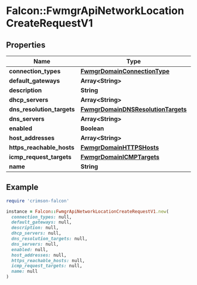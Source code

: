 # Falcon::FwmgrApiNetworkLocationCreateRequestV1

## Properties

| Name | Type | Description | Notes |
| ---- | ---- | ----------- | ----- |
| **connection_types** | [**FwmgrDomainConnectionType**](FwmgrDomainConnectionType.md) |  |  |
| **default_gateways** | **Array&lt;String&gt;** |  |  |
| **description** | **String** |  |  |
| **dhcp_servers** | **Array&lt;String&gt;** |  |  |
| **dns_resolution_targets** | [**FwmgrDomainDNSResolutionTargets**](FwmgrDomainDNSResolutionTargets.md) |  |  |
| **dns_servers** | **Array&lt;String&gt;** |  |  |
| **enabled** | **Boolean** |  |  |
| **host_addresses** | **Array&lt;String&gt;** |  |  |
| **https_reachable_hosts** | [**FwmgrDomainHTTPSHosts**](FwmgrDomainHTTPSHosts.md) |  |  |
| **icmp_request_targets** | [**FwmgrDomainICMPTargets**](FwmgrDomainICMPTargets.md) |  |  |
| **name** | **String** |  |  |

## Example

```ruby
require 'crimson-falcon'

instance = Falcon::FwmgrApiNetworkLocationCreateRequestV1.new(
  connection_types: null,
  default_gateways: null,
  description: null,
  dhcp_servers: null,
  dns_resolution_targets: null,
  dns_servers: null,
  enabled: null,
  host_addresses: null,
  https_reachable_hosts: null,
  icmp_request_targets: null,
  name: null
)
```

